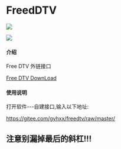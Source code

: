 # FreedDTV
![](http://www.sharerw.com/zb_users/upload/2020/12/202012281018296676578.jpg "")

![](http://www.sharerw.com/zb_users/upload/2020/12/202012281018297430093.jpg "")
#### 介绍
Free DTV 外链接口

[Free DTV DownLoad](https://www.lanzoui.com/b025mpw7e)

#### 使用说明
打开软件---自建接口,输入以下地址:

https://gitee.com/gyhxx/freedtv/raw/master/

## 注意别漏掉最后的斜杠!!!
